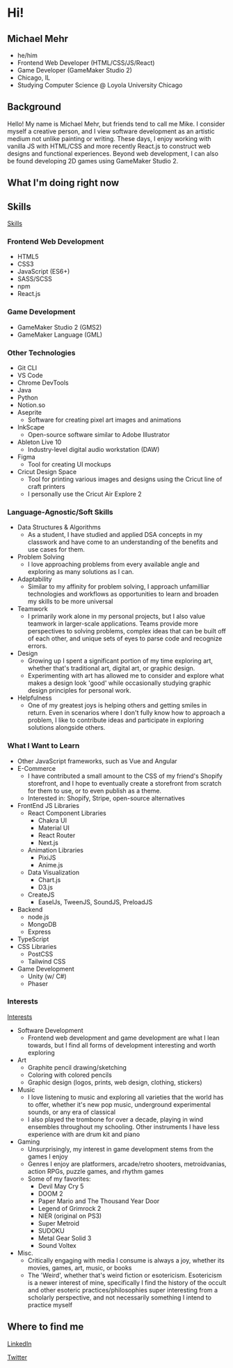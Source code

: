 # Hi!

## Michael Mehr

- he/him
- Frontend Web Developer (HTML/CSS/JS/React)
- Game Developer (GameMaker Studio 2)
- Chicago, IL
- Studying Computer Science @ Loyola University Chicago

## Background

Hello! My name is Michael Mehr, but friends tend to call me Mike. I consider myself a creative person, and I view software development as an artistic medium not unlike painting or writing. These days, I enjoy working with vanilla JS with HTML/CSS and more recently React.js to construct web designs and functional experiences. Beyond web development, I can also be found developing 2D games using GameMaker Studio 2.

## What I'm doing right now

## Skills

[Skills](SKILLS.md)

### Frontend Web Development

- HTML5
- CSS3
- JavaScript (ES6+)
- SASS/SCSS
- npm
- React.js

### Game Development

- GameMaker Studio 2 (GMS2)
- GameMaker Language (GML)

### Other Technologies

- Git CLI
- VS Code
- Chrome DevTools
- Java
- Python
- Notion.so
- Aseprite
  - Software for creating pixel art images and animations
- InkScape
  - Open-source software similar to Adobe Illustrator
- Ableton Live 10
  - Industry-level digital audio workstation (DAW)
- Figma
  - Tool for creating UI mockups
- Cricut Design Space
  - Tool for printing various images and designs using the Cricut line of craft printers
  - I personally use the Cricut Air Explore 2

### Language-Agnostic/Soft Skills

- Data Structures & Algorithms
  - As a student, I have studied and applied DSA concepts in my classwork and have come to an understanding of the benefits and use cases for them.
- Problem Solving
  - I love approaching problems from every available angle and exploring as many solutions as I can.
- Adaptability
  - Similar to my affinity for problem solving, I approach unfamilliar technologies and workflows as opportunities to learn and broaden my skills to be more universal
- Teamwork
  - I primarily work alone in my personal projects, but I also value teamwork in larger-scale applications. Teams provide more perspectives to solving problems, complex ideas that can be built off of each other, and unique sets of eyes to parse code and recognize errors.
- Design
  - Growing up I spent a significant portion of my time exploring art, whether that's traditional art, digital art, or graphic design.
  - Experimenting with art has allowed me to consider and explore what makes a design look 'good' while occasionally studying graphic design principles for personal work.
- Helpfulness
  - One of my greatest joys is helping others and getting smiles in return. Even in scenarios where I don't fully know how to approach a problem, I like to contribute ideas and participate in exploring solutions alongside others.

### What I Want to Learn

- Other JavaScript frameworks, such as Vue and Angular
- E-Commerce
  - I have contributed a small amount to the CSS of my friend's Shopify storefront, and I hope to eventually create a storefront from scratch for them to use, or to even publish as a theme.
  - Interested in: Shopify, Stripe, open-source alternatives
- FrontEnd JS Libraries
  - React Component Libraries
    - Chakra UI
    - Material UI
    - React Router
    - Next.js
  - Animation Libraries
    - PixiJS
    - Anime.js
  - Data Visualization
    - Chart.js
    - D3.js
  - CreateJS
    - EaselJs, TweenJS, SoundJS, PreloadJS
- Backend
  - node.js
  - MongoDB
  - Express
- TypeScript
- CSS Libraries
  - PostCSS
  - Tailwind CSS
- Game Development
  - Unity (w/ C#)
  - Phaser

### Interests

[Interests](INTERESTS.md)

- Software Development
  - Frontend web development and game development are what I lean towards, but I find all forms of development interesting and worth exploring
- Art
  - Graphite pencil drawing/sketching
  - Coloring with colored pencils
  - Graphic design (logos, prints, web design, clothing, stickers)
- Music
  - I love listening to music and exploring all varieties that the world has to offer, whether it's new pop music, underground experimental sounds, or any era of classical
  - I also played the trombone for over a decade, playing in wind ensembles throughout my schooling. Other instruments I have less experience with are drum kit and piano
- Gaming
  - Unsurprisingly, my interest in game development stems from the games I enjoy
  - Genres I enjoy are platformers, arcade/retro shooters, metroidvanias, action RPGs, puzzle games, and rhythm games
  - Some of my favorites:
    - Devil May Cry 5
    - DOOM 2
    - Paper Mario and The Thousand Year Door
    - Legend of Grimrock 2
    - NIER (original on PS3)
    - Super Metroid
    - SUDOKU
    - Metal Gear Solid 3
    - Sound Voltex
- Misc.
  - Critically engaging with media I consume is always a joy, whether its movies, games, art, music, or books
  - The 'Weird', whether that's weird fiction or esotericism. Esotericism is a newer interest of mine, specifically I find the history of the occult and other esoteric practices/philosophies super interesting from a scholarly perspective, and not necessarily something I intend to practice myself

## Where to find me

[LinkedIn](https://www.linkedin.com/in/michael-m-29b816b4/)

[Twitter](https://twitter.com/MIKE_MEHR)

<!--
**michaelmehr/michaelmehr** is a ✨ _special_ ✨ repository because its `README.md` (this file) appears on your GitHub profile.

Here are some ideas to get you started:

- 🔭 I’m currently working on ...
- 🌱 I’m currently learning ...
- 👯 I’m looking to collaborate on ...
- 🤔 I’m looking for help with ...
- 💬 Ask me about ...
- 📫 How to reach me: ...
- 😄 Pronouns: ...
- ⚡ Fun fact: ...
-->
